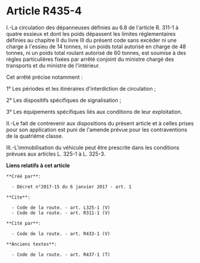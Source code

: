 # Article R435-4

I.-La circulation des dépanneuses définies au 6.8 de l'article R. 311-1 à quatre essieux et dont les poids dépassent les
limites réglementaires définies au chapitre II du livre III du présent code sans excéder ni une charge à l'essieu de 14
tonnes, ni un poids total autorisé en charge de 48 tonnes, ni un poids total roulant autorisé de 60 tonnes, est soumise à des
règles particulières fixées par arrêté conjoint du ministre chargé des transports et du ministre de l'intérieur. 

Cet arrêté précise notamment : 

1° Les périodes et les itinéraires d'interdiction de circulation ; 

2° Les dispositifs spécifiques de signalisation ; 

3° Les équipements spécifiques liés aux conditions de leur exploitation. 

II.-Le fait de contrevenir aux dispositions du présent article et à celles prises pour son application est puni de l'amende
prévue pour les contraventions de la quatrième classe. 

III.-L'immobilisation du véhicule peut être prescrite dans les conditions prévues aux articles L. 325-1 à L. 325-3.

**Liens relatifs à cet article**

	**Créé par**:

	  - Décret n°2017-15 du 6 janvier 2017 - art. 1

	**Cite**:

	  - Code de la route. - art. L325-1 (V)
	  - Code de la route. - art. R311-1 (V)

	**Cité par**:

	  - Code de la route. - art. R433-1 (V)

	**Anciens textes**:

	  - Code de la route. - art. R437-1 (T)
